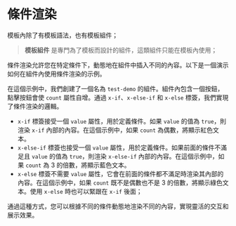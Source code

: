 <template is="exm-article">
<a href="../../publics/examples/condition/demo.html" preview></a>
<a href="../../publics/examples/condition/test-demo.html" main></a>
</template>

# 條件渲染

模板內除了有模板語法，也有模板組件；

> **模板組件** 是專門為了模板而設計的組件，這類組件只能在模板內使用；

條件渲染允許您在特定條件下，動態地在組件中插入不同的內容。以下是一個演示如何在組件內使用條件渲染的示例。

在這個示例中，我們創建了一個名為 `test-demo` 的組件。組件內包含一個按鈕，點擊按鈕會使 `count` 屬性自增。通過 `x-if`、`x-else-if` 和 `x-else` 標簽，我們實現了條件渲染的邏輯。

- `x-if` 標簽接受一個 `value` 屬性，用於定義條件。如果 `value` 的值為 `true`，則渲染 `x-if` 內部的內容。在這個示例中，如果 `count` 為偶數，將顯示紅色文本。
- `x-else-if` 標簽也接受一個 `value` 屬性，用於定義條件。如果前面的條件不滿足且 `value` 的值為 `true`，則渲染 `x-else-if` 內部的內容。在這個示例中，如果 `count` 為 3 的倍數，將顯示藍色文本。
- `x-else` 標簽不需要 `value` 屬性，它會在前面的條件都不滿足時渲染其內部的內容。在這個示例中，如果 `count` 既不是偶數也不是 3 的倍數，將顯示綠色文本。使用 `x-else` 時也可以緊跟在 `x-if` 後面；

通過這種方式，您可以根據不同的條件動態地渲染不同的內容，實現靈活的交互和展示效果。